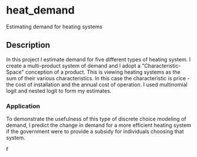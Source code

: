 # heat_demand
Estimating demand for heating systems

## Description
In this project I estimate demand for five different types of heating system. I create a multi-product system of demand and I adopt a "Characteristic-Space" conception of a product. This is viewing heating systems as the sum of their various characteristics. In this case the characteristic is price - the cost of installation and the annual cost of operation. I used multinomial logit and nested logit to form my estimates.

### Application
To demonstrate the usefulness of this type of discrete choice modeling of demand, I predict the change in demand for a more efficient heating system if the government were to provide a subsidy for individuals choosing that system.

f
